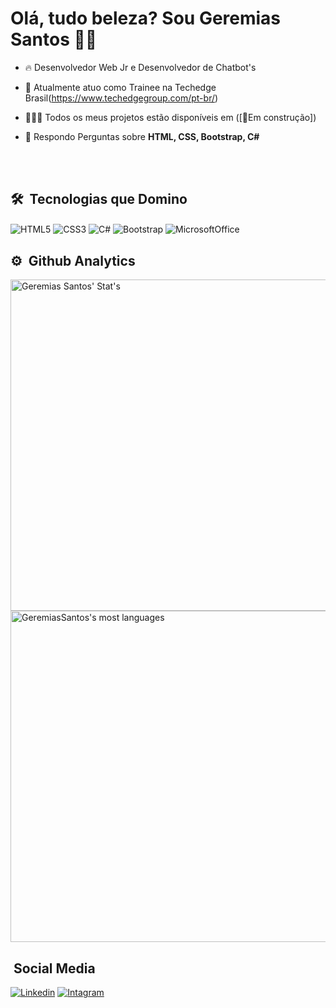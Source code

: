 <h1>Olá, tudo beleza? Sou Geremias Santos 👋🏾 </h1>

- 🔥 Desenvolvedor Web Jr e Desenvolvedor de Chatbot's

- 💼 Atualmente atuo como Trainee na Techedge Brasil(https://www.techedgegroup.com/pt-br/)

- 👨🏾‍💻 Todos os meus projetos estão disponíveis em ([🚨Em construção])

- 💬 Respondo Perguntas sobre **HTML, CSS, Bootstrap, C#**

<br> <br>

## 🛠 &nbsp;Tecnologias que Domino 

<img align="center" alt="HTML5" src="https://img.shields.io/badge/HTML5-E34F26?style=for-the-badge&logo=html5&logoColor=white">

<img align="center" alt="CSS3" src="https://img.shields.io/badge/CSS3-1572B6?style=for-the-badge&logo=css3&logoColor=white">

<img align="center" alt="C#" src="https://img.shields.io/badge/C%23-239120?style=for-the-badge&logo=c-sharp&logoColor=white">

<img align="center" alt="Bootstrap" src="https://img.shields.io/badge/Bootstrap-563D7C?style=for-the-badge&logo=bootstrap&logoColor=white">

<img align="center" alt ="MicrosoftOffice" src="https://img.shields.io/badge/Microsoft_Office-D83B01?style=for-the-badge&logo=microsoft-office&logoColor=white">

## ⚙ &nbsp;Github Analytics
<p align="left">

<img width="530em" src="https://github-readme-stats.vercel.app/api?username=GereSantos&show_icons=true&theme=radical" alt="Geremias Santos' Stat's"/>

<img width="530em"  src="https://github-readme-stats.vercel.app/api/top-langs/?username=GereSantos&layout-compact&theme=tokyonight" alt="GeremiasSantos's most languages"/>

</p>


## &nbsp;Social Media
[![Linkedin](https://img.shields.io/badge/LinkedIn-0077B5?style=for-the-badge&logo=linkedin&logoColor=white)](https://www.linkedin.com/in/geremias-santos-bezerra-579a4b210/)
[![Intagram](https://img.shields.io/badge/Instagram-E4405F?style=for-the-badge&logo=instagram&logoColor=white)](https://www.instagram.com/geremias.santos.dev/)
